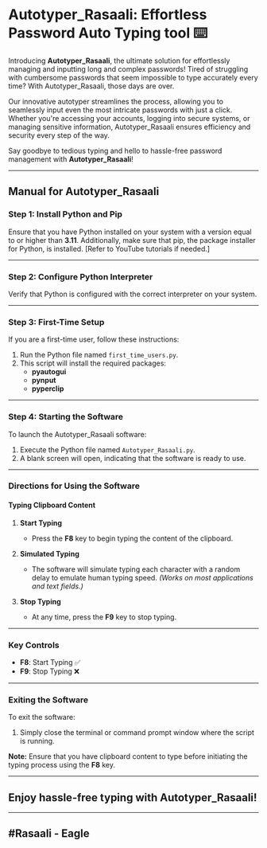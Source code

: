 # Autotyper_Rasaali: Effortless Password Auto Typing tool ⌨️

Introducing **Autotyper_Rasaali**, the ultimate solution for effortlessly managing and inputting long and complex passwords! Tired of struggling with cumbersome passwords that seem impossible to type accurately every time? With Autotyper_Rasaali, those days are over.

Our innovative autotyper streamlines the process, allowing you to seamlessly input even the most intricate passwords with just a click. Whether you're accessing your accounts, logging into secure systems, or managing sensitive information, Autotyper_Rasaali ensures efficiency and security every step of the way. 

Say goodbye to tedious typing and hello to hassle-free password management with **Autotyper_Rasaali**!

---

## **Manual for Autotyper_Rasaali**

### **Step 1: Install Python and Pip**
Ensure that you have Python installed on your system with a version equal to or higher than **3.11**. Additionally, make sure that pip, the package installer for Python, is installed. [Refer to YouTube tutorials if needed.]

---

### **Step 2: Configure Python Interpreter**
Verify that Python is configured with the correct interpreter on your system.

---

### **Step 3: First-Time Setup**
If you are a first-time user, follow these instructions:

1. Run the Python file named `first_time_users.py`.  
2. This script will install the required packages:  
   - **pyautogui**
   - **pynput**
   - **pyperclip**

---

### **Step 4: Starting the Software**
To launch the Autotyper_Rasaali software:

1. Execute the Python file named `Autotyper_Rasaali.py`.  
2. A blank screen will open, indicating that the software is ready to use.

---

### **Directions for Using the Software**

#### **Typing Clipboard Content**

1. **Start Typing**  
   - Press the **F8** key to begin typing the content of the clipboard.

2. **Simulated Typing**  
   - The software will simulate typing each character with a random delay to emulate human typing speed. *(Works on most applications and text fields.)*

3. **Stop Typing**  
   - At any time, press the **F9** key to stop typing.

---

### **Key Controls**
- **F8**: Start Typing ✅
- **F9**: Stop Typing ❌

---

### **Exiting the Software**
To exit the software:

1. Simply close the terminal or command prompt window where the script is running.

**Note:** Ensure that you have clipboard content to type before initiating the typing process using the **F8** key.

---

## **Enjoy hassle-free typing with Autotyper_Rasaali!**
---
#Rasaali - Eagle
----
